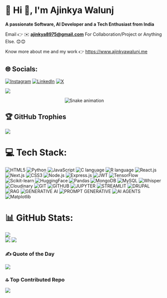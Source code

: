 # 💫 Hi 👋, I'm Ajinkya Walunj
**A passionate Software, AI Developer and a Tech Enthusiast from India**

Email 👉 ✉️ **ajinkya8975@gmail.com** For Collaboration/Project or Anything Else. 😊😊

Know more about me and my work 👉 https://www.ajinkyawalunj.me

## 🌐 Socials:
[![Instagram](https://img.shields.io/badge/Instagram-%23E4405F.svg?logo=Instagram&logoColor=white)](https://instagram.com/ajinkya_4_5_) [![LinkedIn](https://img.shields.io/badge/LinkedIn-%230077B5.svg?logo=linkedin&logoColor=white)](https://linkedin.com/in/ajinkya-walunj) [![X](https://img.shields.io/badge/X-black.svg?logo=X&logoColor=white)](https://x.com/jinks4518)

![](https://komarev.com/ghpvc/?username=your-github-username)

<!-- Snake Game Repo View -->

<div align="center">
  <img src="https://profile-readme-generator.com/assets/snake.svg" alt="Snake animation" />
</div>

## 🏆 GitHub Trophies
![](https://github-profile-trophy.vercel.app/?username=ajinkya8010&theme=radical&no-frame=false&no-bg=false&margin-w=4)


# 💻 Tech Stack:
![HTML5](https://img.shields.io/badge/html5-%23E34F26.svg?style=for-the-badge&logo=html5&logoColor=white) ![Python](https://img.shields.io/badge/python-3670A0?style=for-the-badge&logo=python&logoColor=ffdd54) ![JavaScript](https://img.shields.io/badge/javascript-%23323330.svg?style=for-the-badge&logo=javascript&logoColor=%23F7DF1E) ![C language](https://img.shields.io/badge/c-%2300599C.svg?style=for-the-badge&logo=c&logoColor=white) ![R language](https://img.shields.io/badge/r-%23276DC3.svg?style=for-the-badge&logo=r&logoColor=white) ![React.js](https://img.shields.io/badge/react-%2320232a.svg?style=for-the-badge&logo=react&logoColor=%2361DAFB) ![Next.js](https://img.shields.io/badge/Next-black?style=for-the-badge&logo=next.js&logoColor=white) ![CSS3](https://img.shields.io/badge/css3-%231572B6.svg?style=for-the-badge&logo=css3&logoColor=white) ![Node.js](https://img.shields.io/badge/node.js-6DA55F?style=for-the-badge&logo=node.js&logoColor=white) ![Express.js](https://img.shields.io/badge/express.js-%23404d59.svg?style=for-the-badge&logo=express&logoColor=%2361DAFB) ![JWT](https://img.shields.io/badge/JWT-black?style=for-the-badge&logo=JSON%20web%20tokens) ![TensorFlow](https://img.shields.io/badge/TensorFlow-%23FF6F00.svg?style=for-the-badge&logo=TensorFlow&logoColor=white) ![Scikit-learn](https://img.shields.io/badge/scikit--learn-%23F7931E.svg?style=for-the-badge&logo=scikit-learn&logoColor=white) ![HuggingFace](https://img.shields.io/badge/%F0%9F%A4%97%20Hugging%20Face-FFD21E?style=for-the-badge&logoColor=black) ![Pandas](https://img.shields.io/badge/pandas-%23150458.svg?style=for-the-badge&logo=pandas&logoColor=white) ![MongoDB](https://img.shields.io/badge/MongoDB-%234ea94b.svg?style=for-the-badge&logo=mongodb&logoColor=white) ![MySQL](https://img.shields.io/badge/mysql-%2300000f.svg?style=for-the-badge&logo=mysql&logoColor=white) ![Whisper](https://img.shields.io/badge/Whisper-412991?style=for-the-badge&logo=openai&logoColor=white) ![Cloudinary](https://img.shields.io/badge/Cloudinary-3448C5?style=for-the-badge&logo=Cloudinary&logoColor=white) ![GIT](https://img.shields.io/badge/git-%23F05033.svg?style=for-the-badge&logo=git&logoColor=white) ![GITHUB](https://img.shields.io/badge/github-%23121011.svg?style=for-the-badge&logo=github&logoColor=white) ![JUPYTER](https://img.shields.io/badge/jupyter-%23FA0F00.svg?style=for-the-badge&logo=jupyter&logoColor=white) ![STREAMLIT](https://img.shields.io/badge/Streamlit-%23FE4B4B.svg?style=for-the-badge&logo=streamlit&logoColor=white) ![DRUPAL](https://img.shields.io/badge/drupal-%230678BE.svg?style=for-the-badge&logo=drupal&logoColor=white) ![RAG](https://img.shields.io/badge/RAG-FF6B6B?style=for-the-badge&logoColor=white) ![GENERATIVE AI](https://img.shields.io/badge/Generative%20AI-45B7D1?style=for-the-badge&logoColor=white) ![PROMPT GENERATIVE](https://img.shields.io/badge/Prompt%20Engineering-96CEB4?style=for-the-badge&logoColor=white) ![AI AGENTS](https://img.shields.io/badge/AI%20Agents-FFEAA7?style=for-the-badge&logoColor=black) ![Matplotlib](https://img.shields.io/badge/Matplotlib-%23ffffff.svg?style=for-the-badge&logo=Matplotlib&logoColor=black)

# 📊 GitHub Stats:
![](https://github-readme-stats.vercel.app/api/top-langs/?username=ajinkya8010&theme=dark&hide_border=false&include_all_commits=true&count_private=true&layout=compact)<br>
![](https://github-readme-stats.vercel.app/api?username=ajinkya8010&theme=dark&hide_border=false&include_all_commits=true&count_private=true)
![](https://github-readme-streak-stats.herokuapp.com/?user=ajinkya8010&theme=dark&hide_border=false)


### ✍️ Quote of the Day
![](https://quotes-github-readme.vercel.app/api?type=horizontal&theme=radical)

### 🔝 Top Contributed Repo
![](https://github-contributor-stats.vercel.app/api?username=ajinkya8010&limit=5&theme=dark&combine_all_yearly_contributions=true)


<!-- Proudly created with GPRM ( https://gprm.itsvg.in ) -->
